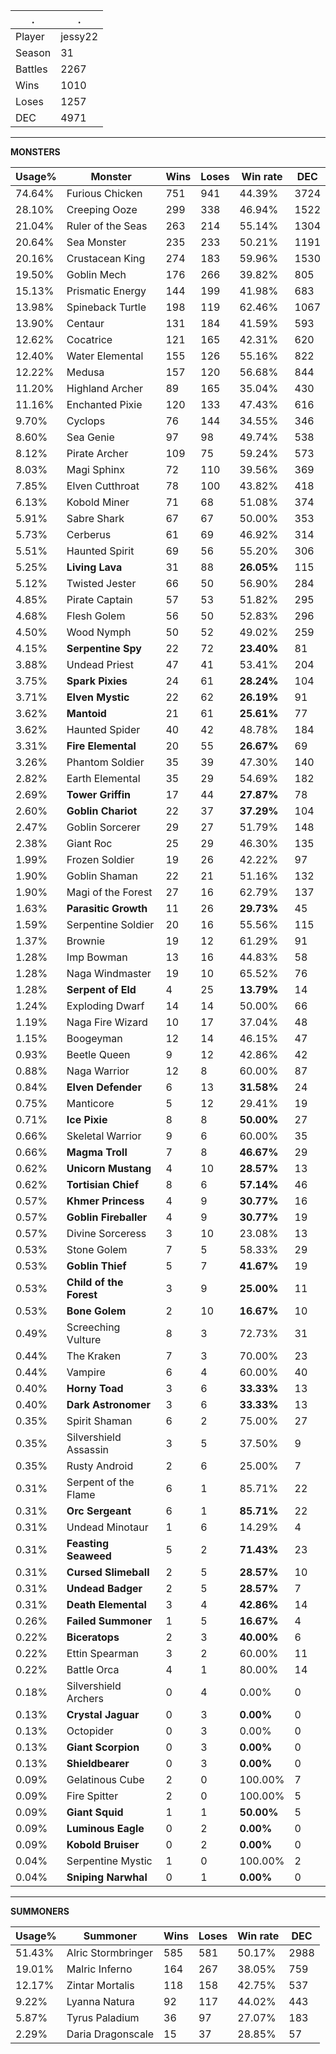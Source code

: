 .|.
|-|-
Player|jessy22
Season|31
Battles|2267
Wins|1010
Loses|1257
DEC|4971

---
**MONSTERS**

Usage%|Monster|Wins|Loses|Win rate|DEC|
-|-|-|-|-|-|
74.64%|Furious Chicken|751|941|44.39%|3724|
28.10%|Creeping Ooze|299|338|46.94%|1522|
21.04%|Ruler of the Seas|263|214|55.14%|1304|
20.64%|Sea Monster|235|233|50.21%|1191|
20.16%|Crustacean King|274|183|59.96%|1530|
19.50%|Goblin Mech|176|266|39.82%|805|
15.13%|Prismatic Energy|144|199|41.98%|683|
13.98%|Spineback Turtle|198|119|62.46%|1067|
13.90%|Centaur|131|184|41.59%|593|
12.62%|Cocatrice|121|165|42.31%|620|
12.40%|Water Elemental|155|126|55.16%|822|
12.22%|Medusa|157|120|56.68%|844|
11.20%|Highland Archer|89|165|35.04%|430|
11.16%|Enchanted Pixie|120|133|47.43%|616|
9.70%|Cyclops|76|144|34.55%|346|
8.60%|Sea Genie|97|98|49.74%|538|
8.12%|Pirate Archer|109|75|59.24%|573|
8.03%|Magi Sphinx|72|110|39.56%|369|
7.85%|Elven Cutthroat|78|100|43.82%|418|
6.13%|Kobold Miner|71|68|51.08%|374|
5.91%|Sabre Shark|67|67|50.00%|353|
5.73%|Cerberus|61|69|46.92%|314|
5.51%|Haunted Spirit|69|56|55.20%|306|
5.25%|**Living Lava**|31|88|**26.05%**|115|
5.12%|Twisted Jester|66|50|56.90%|284|
4.85%|Pirate Captain|57|53|51.82%|295|
4.68%|Flesh Golem|56|50|52.83%|296|
4.50%|Wood Nymph|50|52|49.02%|259|
4.15%|**Serpentine Spy**|22|72|**23.40%**|81|
3.88%|Undead Priest|47|41|53.41%|204|
3.75%|**Spark Pixies**|24|61|**28.24%**|104|
3.71%|**Elven Mystic**|22|62|**26.19%**|91|
3.62%|**Mantoid**|21|61|**25.61%**|77|
3.62%|Haunted Spider|40|42|48.78%|184|
3.31%|**Fire Elemental**|20|55|**26.67%**|69|
3.26%|Phantom Soldier|35|39|47.30%|140|
2.82%|Earth Elemental|35|29|54.69%|182|
2.69%|**Tower Griffin**|17|44|**27.87%**|78|
2.60%|**Goblin Chariot**|22|37|**37.29%**|104|
2.47%|Goblin Sorcerer|29|27|51.79%|148|
2.38%|Giant Roc|25|29|46.30%|135|
1.99%|Frozen Soldier|19|26|42.22%|97|
1.90%|Goblin Shaman|22|21|51.16%|132|
1.90%|Magi of the Forest|27|16|62.79%|137|
1.63%|**Parasitic Growth**|11|26|**29.73%**|45|
1.59%|Serpentine Soldier|20|16|55.56%|115|
1.37%|Brownie|19|12|61.29%|91|
1.28%|Imp Bowman|13|16|44.83%|58|
1.28%|Naga Windmaster|19|10|65.52%|76|
1.28%|**Serpent of Eld**|4|25|**13.79%**|14|
1.24%|Exploding Dwarf|14|14|50.00%|66|
1.19%|Naga Fire Wizard|10|17|37.04%|48|
1.15%|Boogeyman|12|14|46.15%|47|
0.93%|Beetle Queen|9|12|42.86%|42|
0.88%|Naga Warrior|12|8|60.00%|87|
0.84%|**Elven Defender**|6|13|**31.58%**|24|
0.75%|Manticore|5|12|29.41%|19|
0.71%|**Ice Pixie**|8|8|**50.00%**|27|
0.66%|Skeletal Warrior|9|6|60.00%|35|
0.66%|**Magma Troll**|7|8|**46.67%**|29|
0.62%|**Unicorn Mustang**|4|10|**28.57%**|13|
0.62%|**Tortisian Chief**|8|6|**57.14%**|46|
0.57%|**Khmer Princess**|4|9|**30.77%**|16|
0.57%|**Goblin Fireballer**|4|9|**30.77%**|19|
0.57%|Divine Sorceress|3|10|23.08%|13|
0.53%|Stone Golem|7|5|58.33%|29|
0.53%|**Goblin Thief**|5|7|**41.67%**|19|
0.53%|**Child of the Forest**|3|9|**25.00%**|11|
0.53%|**Bone Golem**|2|10|**16.67%**|10|
0.49%|Screeching Vulture|8|3|72.73%|31|
0.44%|The Kraken|7|3|70.00%|23|
0.44%|Vampire|6|4|60.00%|40|
0.40%|**Horny Toad**|3|6|**33.33%**|13|
0.40%|**Dark Astronomer**|3|6|**33.33%**|13|
0.35%|Spirit Shaman|6|2|75.00%|27|
0.35%|Silvershield Assassin|3|5|37.50%|9|
0.35%|Rusty Android|2|6|25.00%|7|
0.31%|Serpent of the Flame|6|1|85.71%|22|
0.31%|**Orc Sergeant**|6|1|**85.71%**|22|
0.31%|Undead Minotaur|1|6|14.29%|4|
0.31%|**Feasting Seaweed**|5|2|**71.43%**|23|
0.31%|**Cursed Slimeball**|2|5|**28.57%**|10|
0.31%|**Undead Badger**|2|5|**28.57%**|7|
0.31%|**Death Elemental**|3|4|**42.86%**|14|
0.26%|**Failed Summoner**|1|5|**16.67%**|4|
0.22%|**Biceratops**|2|3|**40.00%**|6|
0.22%|Ettin Spearman|3|2|60.00%|11|
0.22%|Battle Orca|4|1|80.00%|14|
0.18%|Silvershield Archers|0|4|0.00%|0|
0.13%|**Crystal Jaguar**|0|3|**0.00%**|0|
0.13%|Octopider|0|3|0.00%|0|
0.13%|**Giant Scorpion**|0|3|**0.00%**|0|
0.13%|**Shieldbearer**|0|3|**0.00%**|0|
0.09%|Gelatinous Cube|2|0|100.00%|7|
0.09%|Fire Spitter|2|0|100.00%|5|
0.09%|**Giant Squid**|1|1|**50.00%**|5|
0.09%|**Luminous Eagle**|0|2|**0.00%**|0|
0.09%|**Kobold Bruiser**|0|2|**0.00%**|0|
0.04%|Serpentine Mystic|1|0|100.00%|2|
0.04%|**Sniping Narwhal**|0|1|**0.00%**|0|

---
**SUMMONERS**

Usage%|Summoner|Wins|Loses|Win rate|DEC|
-|-|-|-|-|-|
51.43%|Alric Stormbringer|585|581|50.17%|2988|
19.01%|Malric Inferno|164|267|38.05%|759|
12.17%|Zintar Mortalis|118|158|42.75%|537|
9.22%|Lyanna Natura|92|117|44.02%|443|
5.87%|Tyrus Paladium|36|97|27.07%|183|
2.29%|Daria Dragonscale|15|37|28.85%|57|
